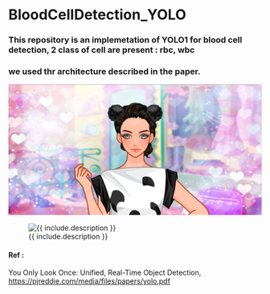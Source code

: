 # BloodCellDetection_YOLO

### This repository is an implemetation of YOLO1 for blood cell detection, 2 class of cell are present : rbc, wbc
### we used thr architecture described in the paper.
![GitHub Logo](/images/github-logo.png.jpg)

<figure class="image">
  <img src="{{ /images/github-logo.png.jpg }}" alt="{{ include.description }}">
  <figcaption>{{ include.description }}</figcaption>
</figure>

#### Ref :
You Only Look Once: Unified, Real-Time Object Detection, https://pjreddie.com/media/files/papers/yolo.pdf
